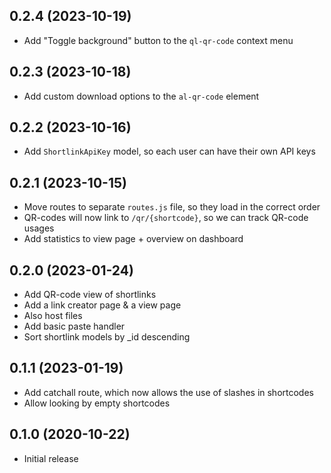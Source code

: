 ## 0.2.4 (2023-10-19)

* Add "Toggle background" button to the `ql-qr-code` context menu

## 0.2.3 (2023-10-18)

* Add custom download options to the `al-qr-code` element

## 0.2.2 (2023-10-16)

* Add `ShortlinkApiKey` model, so each user can have their own API keys

## 0.2.1 (2023-10-15)

* Move routes to separate `routes.js` file, so they load in the correct order
* QR-codes will now link to `/qr/{shortcode}`, so we can track QR-code usages
* Add statistics to view page + overview on dashboard

## 0.2.0 (2023-01-24)

* Add QR-code view of shortlinks
* Add a link creator page & a view page
* Also host files
* Add basic paste handler
* Sort shortlink models by _id descending

## 0.1.1 (2023-01-19)

* Add catchall route, which now allows the use of slashes in shortcodes
* Allow looking by empty shortcodes

## 0.1.0 (2020-10-22)

* Initial release